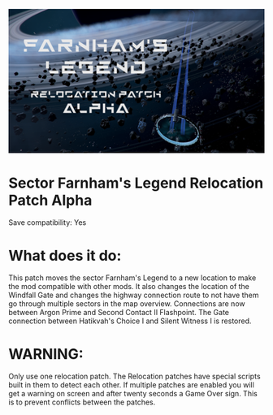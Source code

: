 ![Alt text](preview.png?raw=true "Title")

# Sector Farnham's Legend Relocation Patch Alpha
Save compatibility: Yes

# What does it do:
This patch moves the sector Farnham's Legend to a new location to make the mod compatible with other mods. It also changes the location of the Windfall Gate and changes the highway connection route to not have them go through multiple sectors in the map overview. Connections are now between Argon Prime and Second Contact II Flashpoint. The Gate connection between Hatikvah's Choice I and Silent Witness I is restored.

# WARNING:
Only use one relocation patch. The Relocation patches have special scripts built in them to detect each other. If multiple patches are enabled you will get a warning on screen and after twenty seconds a Game Over sign. This is to prevent conflicts between the patches.
